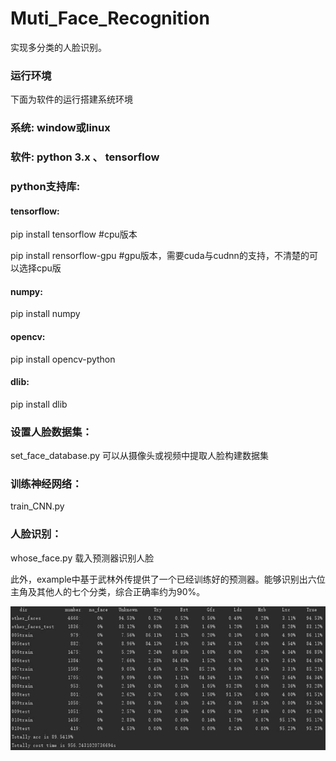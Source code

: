 # Muti_Face_Recognition

实现多分类的人脸识别。

### 运行环境
下面为软件的运行搭建系统环境

### 系统: window或linux
### 软件: python 3.x 、 tensorflow

### python支持库:

#### tensorflow:
pip install tensorflow      #cpu版本

pip install rensorflow-gpu  #gpu版本，需要cuda与cudnn的支持，不清楚的可以选择cpu版

#### numpy:
pip install numpy

#### opencv:
pip install opencv-python

#### dlib:
pip install dlib

### 设置人脸数据集：
set_face_database.py
可以从摄像头或视频中提取人脸构建数据集

### 训练神经网络：
train_CNN.py

### 人脸识别：
whose_face.py
载入预测器识别人脸

此外，example中基于武林外传提供了一个已经训练好的预测器。能够识别出六位主角及其他人的七个分类，综合正确率约为90%。

![](https://github.com/yellowyellowyao/Muti_Face_Recognition/blob/master/example/rate.jpg)
